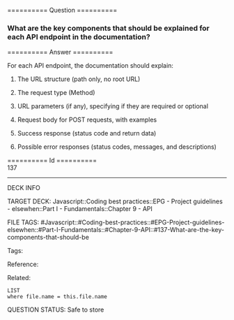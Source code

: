 ========== Question ==========  

### What are the key components that should be explained for each API endpoint in the documentation?  

========== Answer ==========  

For each API endpoint, the documentation should explain:

1. The URL structure (path only, no root URL)

2. The request type (Method)

3. URL parameters (if any), specifying if they are required or optional

4. Request body for POST requests, with examples

5. Success response (status code and return data)

6. Possible error responses (status codes, messages, and descriptions)

========== Id ==========  
137

---

DECK INFO

TARGET DECK: Javascript::Coding best practices::EPG - Project guidelines - elsewhen::Part I - Fundamentals::Chapter 9 - API

FILE TAGS: #Javascript::#Coding-best-practices::#EPG-Project-guidelines-elsewhen::#Part-I-Fundamentals::#Chapter-9-API::#137-What-are-the-key-components-that-should-be

Tags:

Reference:

Related:

```dataview
LIST
where file.name = this.file.name
````
QUESTION STATUS: Safe to store
